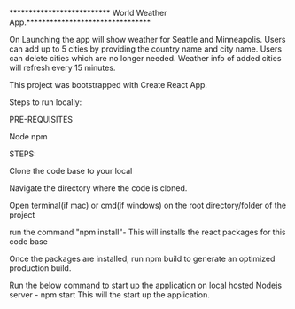 ************************** World Weather App.********************************

On Launching the app will show weather for Seattle and Minneapolis.
Users can add up to 5 cities by providing the country name and city name.
Users can delete cities which are no longer needed.
Weather info of added cities will refresh every 15 minutes.



This project was bootstrapped with Create React App.

Steps to run locally:

PRE-REQUISITES

Node
npm

STEPS:

Clone the code base to your local

Navigate the directory where the code is cloned.

Open terminal(if mac) or cmd(if windows) on the root directory/folder of the project

run the command "npm install"- This will installs the react packages for this code base

Once the packages are installed, run npm build to generate an optimized production build.

Run the below command to start up the application on local hosted Nodejs server -
npm start
This will the start up the application.
